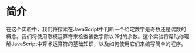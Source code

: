 # 简介

在这个实验中，我们将探索在JavaScript中判断一个给定数字是奇数还是偶数的概念。我们将使用取模运算符来检查该数字除以2时的余数。这个实验将帮助你理解JavaScript中算术运算符的基础知识，以及如何使用它们来编写简单的程序。
